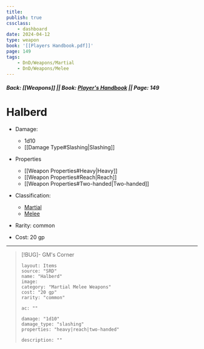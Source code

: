 ```yaml
---
title:
publish: true
cssclass:
    - dashboard
date: 2024-04-12
type: weapon
book: '[[Players Handbook.pdf]]'
page: 149
tags:
    - DnD/Weapons/Martial
    - DnD/Weapons/Melee
---
```


##### Back: [[Weapons]] || Book: [Player's Handbook](https://drive.google.com/drive/folders/1O5bhpYizcIT5xxAoLOuzCRht_PVS7VSG?usp=sharing) || Page: 149

# Halberd


- Damage:
    - 1d10
	- [[Damage Type#Slashing|Slashing]]
- Properties
    - [[Weapon Properties#Heavy|Heavy]]
    - [[Weapon Properties#Reach|Reach]]
    - [[Weapon Properties#Two-handed|Two-handed]]

- Classification:
    - [Martial](https://benl0.github.io/The-Editors-Dungeon/tags/DnD/Weapons/Martial)
    - [Melee](https://benl0.github.io/The-Editors-Dungeon/tags/DnD/Weapons/Melee)
- Rarity: common
- Cost: 20 gp

> 

---

> [!BUG]- GM's Corner
>
> ```statblock
> layout: Items
> source: "SRD"
> name: "Halberd"
> image: 
> category: "Martial Melee Weapons"
> cost: "20 gp"
> rarity: "common"
>
> ac: ""
>
> damage: "1d10"
> damage_type: "slashing"
> properties: "heavy|reach|two-handed"
>
> description: ""
> ```

